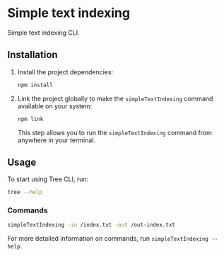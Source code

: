 # Simple text indexing
Simple text indexing CLI.

## Installation

1. Install the project dependencies:

   ```bash
   npm install
   ```

2. Link the project globally to make the `simpleTextIndexing` command available on your system:
   ```bash
   npm link
   ```
   This step allows you to run the `simpleTextIndexing` command from anywhere in your terminal.

## Usage
To start using Tree CLI, run:

```bash
tree --help
```

### Commands
```bash
simpleTextIndexing -in /index.txt -out /out-index.txt
```

For more detailed information on commands, run `simpleTextIndexing --help`.
